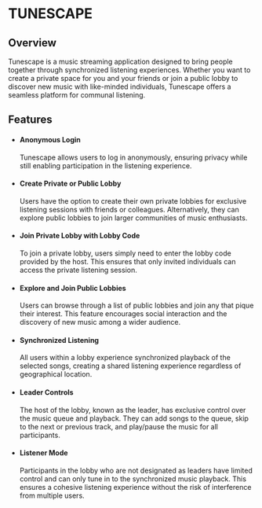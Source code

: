 # TUNESCAPE

## Overview

Tunescape is a music streaming application designed to bring people together through synchronized listening experiences. Whether you want to create a private space for you and your friends or join a public lobby to discover new music with like-minded individuals, Tunescape offers a seamless platform for communal listening.

## Features

- #### **Anonymous Login**

  Tunescape allows users to log in anonymously, ensuring privacy while still enabling participation in the listening experience.

- #### **Create Private or Public Lobby**

  Users have the option to create their own private lobbies for exclusive listening sessions with friends or colleagues. Alternatively, they can explore public lobbies to join larger communities of music enthusiasts.

- #### **Join Private Lobby with Lobby Code**

  To join a private lobby, users simply need to enter the lobby code provided by the host. This ensures that only invited individuals can access the private listening session.

- #### **Explore and Join Public Lobbies**

  Users can browse through a list of public lobbies and join any that pique their interest. This feature encourages social interaction and the discovery of new music among a wider audience.

- #### **Synchronized Listening**

  All users within a lobby experience synchronized playback of the selected songs, creating a shared listening experience regardless of geographical location.

- #### **Leader Controls**

  The host of the lobby, known as the leader, has exclusive control over the music queue and playback. They can add songs to the queue, skip to the next or previous track, and play/pause the music for all participants.

- #### **Listener Mode**
  Participants in the lobby who are not designated as leaders have limited control and can only tune in to the synchronized music playback. This ensures a cohesive listening experience without the risk of interference from multiple users.
